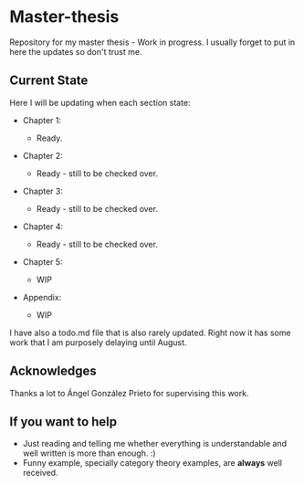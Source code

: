 # Master-thesis
Repository for my master thesis - Work in progress. I usually forget to put in here the updates so don't trust me.

## Current State

Here I will be updating when each section state:

- Chapter 1: 
  - Ready.
  
- Chapter 2: 
  - Ready  - still to be checked over.

- Chapter 3:
  - Ready - still to be checked over.
  
- Chapter 4:
  - Ready - still to be checked over.

- Chapter 5:
  - WIP
  
- Appendix:
  - WIP

I have also a todo.md file that is also rarely updated. Right now it has some work that I am purposely delaying until August.

## Acknowledges
Thanks a lot to Ángel González Prieto for supervising this work. 

## If you want to help
- Just reading and telling me whether everything is understandable and well written is more than enough. :)
- Funny example, specially category theory examples, are **always** well received.
